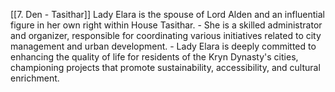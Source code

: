 [[7. Den - Tasithar]]
Lady Elara is the spouse of Lord Alden and an influential figure in her own right within House Tasithar.
    - She is a skilled administrator and organizer, responsible for coordinating various initiatives related to city management and urban development.
    - Lady Elara is deeply committed to enhancing the quality of life for residents of the Kryn Dynasty's cities, championing projects that promote sustainability, accessibility, and cultural enrichment.